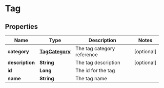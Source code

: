 
# Tag

## Properties
Name | Type | Description | Notes
------------ | ------------- | ------------- | -------------
**category** | [**TagCategory**](TagCategory.md) | The tag category reference |  [optional]
**description** | **String** | The tag description |  [optional]
**id** | **Long** | The id for the tag | 
**name** | **String** | The tag name | 



